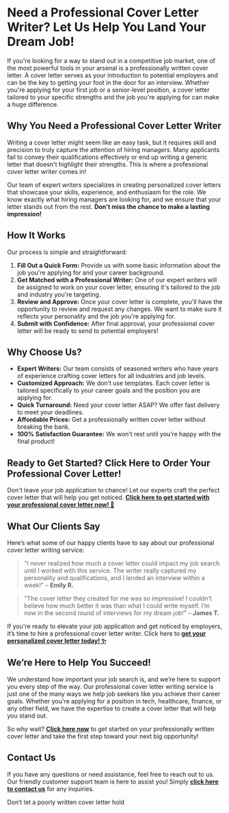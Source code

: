 # Need a Professional Cover Letter Writer? Let Us Help You Land Your Dream Job!

If you're looking for a way to stand out in a competitive job market, one of the most powerful tools in your arsenal is a professionally written cover letter. A cover letter serves as your introduction to potential employers and can be the key to getting your foot in the door for an interview. Whether you're applying for your first job or a senior-level position, a cover letter tailored to your specific strengths and the job you're applying for can make a huge difference.

## Why You Need a Professional Cover Letter Writer

Writing a cover letter might seem like an easy task, but it requires skill and precision to truly capture the attention of hiring managers. Many applicants fail to convey their qualifications effectively or end up writing a generic letter that doesn't highlight their strengths. This is where a professional cover letter writer comes in!

Our team of expert writers specializes in creating personalized cover letters that showcase your skills, experience, and enthusiasm for the role. We know exactly what hiring managers are looking for, and we ensure that your letter stands out from the rest. **Don't miss the chance to make a lasting impression!**

## How It Works

Our process is simple and straightforward:

1. **Fill Out a Quick Form:** Provide us with some basic information about the job you're applying for and your career background.
2. **Get Matched with a Professional Writer:** One of our expert writers will be assigned to work on your cover letter, ensuring it's tailored to the job and industry you're targeting.
3. **Review and Approve:** Once your cover letter is complete, you'll have the opportunity to review and request any changes. We want to make sure it reflects your personality and the job you're applying for.
4. **Submit with Confidence:** After final approval, your professional cover letter will be ready to send to potential employers!

## Why Choose Us?

- **Expert Writers:** Our team consists of seasoned writers who have years of experience crafting cover letters for all industries and job levels.
- **Customized Approach:** We don’t use templates. Each cover letter is tailored specifically to your career goals and the position you are applying for.
- **Quick Turnaround:** Need your cover letter ASAP? We offer fast delivery to meet your deadlines.
- **Affordable Prices:** Get a professionally written cover letter without breaking the bank.
- **100% Satisfaction Guarantee:** We won’t rest until you’re happy with the final product!

## Ready to Get Started? Click Here to Order Your Professional Cover Letter!

Don't leave your job application to chance! Let our experts craft the perfect cover letter that will help you get noticed. [**Click here to get started with your professional cover letter now! 🚀**](https://tinyurl.com/topessay?keyword=professional+cover+letter+writer)

## What Our Clients Say

Here’s what some of our happy clients have to say about our professional cover letter writing service:

> "I never realized how much a cover letter could impact my job search until I worked with this service. The writer really captured my personality and qualifications, and I landed an interview within a week!" – **Emily R.**

> "The cover letter they created for me was so impressive! I couldn’t believe how much better it was than what I could write myself. I’m now in the second round of interviews for my dream job!" – **James T.**

If you're ready to elevate your job application and get noticed by employers, it’s time to hire a professional cover letter writer. Click here to [**get your personalized cover letter today! ✨**](https://tinyurl.com/topessay?keyword=professional+cover+letter+writer)

## We’re Here to Help You Succeed!

We understand how important your job search is, and we’re here to support you every step of the way. Our professional cover letter writing service is just one of the many ways we help job seekers like you achieve their career goals. Whether you're applying for a position in tech, healthcare, finance, or any other field, we have the expertise to create a cover letter that will help you stand out.

So why wait? [**Click here now**](https://tinyurl.com/topessay?keyword=professional+cover+letter+writer) to get started on your professionally written cover letter and take the first step toward your next big opportunity!

## Contact Us

If you have any questions or need assistance, feel free to reach out to us. Our friendly customer support team is here to assist you! Simply [**click here to contact us**](https://tinyurl.com/topessay?keyword=professional+cover+letter+writer) for any inquiries.

Don’t let a poorly written cover letter hold
